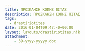 ```yaml
---
title: ΠΡΟΣΚΛΗΣΗ ΚΟΠΗΣ ΠΙΤΑΣ
description: ΠΡΟΣΚΛΗΣΗ ΚΟΠΗΣ ΠΙΤΑΣ
tags:
  - drastiriotites
date: 2016-01-04T09:47:40+00:00
layout: layouts/drastiriotites.njk
attachment:
    - 39-yyyy-yyyyy.doc
---
```


<!-- excerpt -->

